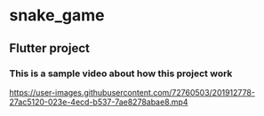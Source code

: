 # snake_game

## Flutter project 

### This is a sample video about how this project work



https://user-images.githubusercontent.com/72760503/201912778-27ac5120-023e-4ecd-b537-7ae8278abae8.mp4




